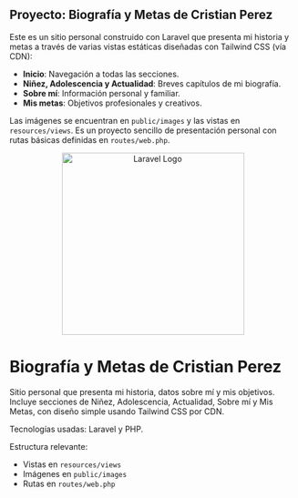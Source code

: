 ## Proyecto: Biografía y Metas de Cristian Perez

Este es un sitio personal construido con Laravel que presenta mi historia y metas a través de varias vistas estáticas diseñadas con Tailwind CSS (vía CDN):

- **Inicio**: Navegación a todas las secciones.
- **Niñez, Adolescencia y Actualidad**: Breves capítulos de mi biografía.
- **Sobre mí**: Información personal y familiar.
- **Mis metas**: Objetivos profesionales y creativos.

Las imágenes se encuentran en `public/images` y las vistas en `resources/views`. Es un proyecto sencillo de presentación personal con rutas básicas definidas en `routes/web.php`.


<p align="center"><a href="https://laravel.com" target="_blank"><img src="https://raw.githubusercontent.com/laravel/art/master/logo-lockup/5%20SVG/2%20CMYK/1%20Full%20Color/laravel-logolockup-cmyk-red.svg" width="320" alt="Laravel Logo"></a></p>

# Biografía y Metas de Cristian Perez

Sitio personal que presenta mi historia, datos sobre mí y mis objetivos. Incluye secciones de Niñez, Adolescencia, Actualidad, Sobre mí y Mis Metas, con diseño simple usando Tailwind CSS por CDN.

Tecnologías usadas: Laravel y PHP.

Estructura relevante:
- Vistas en `resources/views`
- Imágenes en `public/images`
- Rutas en `routes/web.php`
